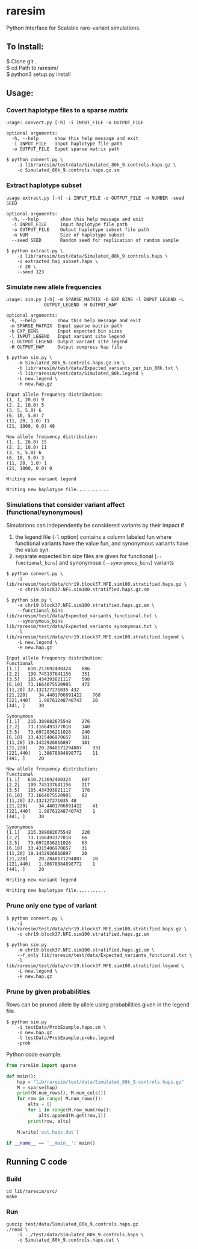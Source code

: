 # raresim
Python Interface for Scalable rare-variant simulations.


## To Install:  
  $ Clone git ..  <br/>
  $ cd Path to raresim/    <br/>
  $ python3 setup.py install <br/>

## Usage:

### Covert haplotype files to a sparse matrix

```
usage: convert.py [-h] -i INPUT_FILE -o OUTPUT_FILE

optional arguments:
  -h, --help      show this help message and exit
  -i INPUT_FILE   Input haplotype file path
  -o OUTPUT_FILE  Ouput sparse matrix path
```

```
$ python convert.py \
    -i lib/raresim/test/data/Simulated_80k_9.controls.haps.gz \
    -o Simulated_80k_9.controls.haps.gz.sm
```

### Extract haplotype subset

```
usage extract.py [-h] -i INPUT_FILE -o OUTPUT_FILE -n NUMBER -seed SEED
  
optional arguments:
  -h, --help        show this help message and exit
  -i INPUT_FILE     Input haplotype file path
  -o OUTPUT_FILE    Output haplotype subset file path
  -n NUM            Size of haplotype subset
  --seed SEED       Random seed for replication of random sample
```

```
$ python extract.py \
    -i lib/raresim/test/data/Simulated_80k_9.controls.haps \
    -o extracted_hap_subset.haps \
    -n 20 \
    --seed 123
```

### Simulate new allele frequencies

```
usage: sim.py [-h] -m SPARSE_MATRIX -b EXP_BINS -l INPUT_LEGEND -L
              OUTPUT_LEGEND -H OUTPUT_HAP

optional arguments:
 -h, --help        show this help message and exit
 -m SPARSE_MATRIX  Input sparse matrix path
 -b EXP_BINS       Input expected bin sizes
 -l INPUT_LEGEND   Input variant site legend
 -L OUTPUT_LEGEND  Output variant site legend
 -H OUTPUT_HAP     Output compress hap file
```

```
$ python sim.py \
    -m Simulated_80k_9.controls.haps.gz.sm \
    -b lib/raresim/test/data/Expected_variants_per_bin_80k.txt \
    -l lib/raresim/test/data/Simulated_80k.legend \
    -L new.legend \
    -H new.hap.gz

Input allele frequency distribution:
(1, 1, 20.0) 9
(2, 2, 10.0) 5
(3, 5, 5.0) 6
(6, 10, 5.0) 7
(11, 20, 1.0) 11
(21, 1000, 0.0) 48

New allele frequency distribution:
(1, 1, 20.0) 15
(2, 2, 10.0) 11
(3, 5, 5.0) 6
(6, 10, 5.0) 3
(11, 20, 1.0) 1
(21, 1000, 0.0) 0

Writing new variant legend

Writing new haplotype file............
```

### Simulations that consider variant affect (functional/synonymous)

Simulations can independently be considered variants by their impact if 
1. the legend file (`-l` option) contains a column labeled fun where functional
variants have the value fun, and synonymous variants have the value syn.
2. separate expected bin size files are given for functional
(`--functional_bins`) and synonymous (`--synonymous_bins`) variants

```
$ python convert.py \
    -i lib/raresim/test/data/chr19.block37.NFE.sim100.stratified.haps.gz \
    -o chr19.block37.NFE.sim100.stratified.haps.gz.sm

$ python sim.py \
    -m chr19.block37.NFE.sim100.stratified.haps.gz.sm \
    --functional_bins lib/raresim/test/data/Expected_variants_functional.txt \
    --synonymous_bins lib/raresim/test/data/Expected_variants_synonymous.txt \
    -l lib/raresim/test/data/chr19.block37.NFE.sim100.stratified.legend \
    -L new.legend \
    -H new.hap.gz

Input allele frequency distribution:
Functional
[1,1]   610.213692400324    686
[2,2]   199.745137641156    351
[3,5]   185.434393821117    598
[6,10]  73.1664075520905    472
[11,20] 37.132127271035 432
[21,220]    34.4401706091422    768
[221,440]   1.98761248740743    10
[441, ]     30

Synonymous
[1,1]   215.389082675548    276
[2,2]   73.1166493377018    140
[3,5]   73.6972836211026    240
[6,10]  33.4315406970657    181
[11,20] 19.1432926816897    181
[21,220]    20.2848171294807    331
[221,440]   1.38678884898772    11
[441, ]     20

New allele frequency distribution:
Functional
[1,1]   610.213692400324    607
[2,2]   199.745137641156    217
[3,5]   185.434393821117    178
[6,10]  73.1664075520905    82
[11,20] 37.132127271035 40
[21,220]    34.4401706091422    41
[221,440]   1.98761248740743    1
[441, ]     30

Synonymous
[1,1]   215.389082675548    220
[2,2]   73.1166493377018    66
[3,5]   73.6972836211026    63
[6,10]  33.4315406970657    31
[11,20] 19.1432926816897    20
[21,220]    20.2848171294807    20
[221,440]   1.38678884898772    1
[441, ]     20

Writing new variant legend

Writing new haplotype file...........
```

### Prune only one type of variant
```
$ python convert.py \
    -i lib/raresim/test/data/chr19.block37.NFE.sim100.stratified.haps.gz \
    -o chr19.block37.NFE.sim100.stratified.haps.gz.sm

$ python sim.py
    -m chr19.block37.NFE.sim100.stratified.haps.gz.sm \
    --f_only lib/raresim/test/data/Expected_variants_functional.txt \
    -l lib/raresim/test/data/chr19.block37.NFE.sim100.stratified.legend \
    -L new.legend \
    -H new.hap.gz
```

### Prune by given probabilities

Rows can be pruned allele by allele using probabilities given in the legend file.

```
$ python sim.py
    -i testData/ProbExample.haps.sm \
    -o new.hap.gz
    -l testData/ProbExample.probs.legend
    -prob
```

Python code example: <br/>
```python
from rareSim import sparse

def main():
    hap = "lib/raresim/test/data/Simulated_80k_9.controls.haps.gz"
    M = sparse(hap)
    print(M.num_rows(), M.num_cols())
    for row in range( M.num_rows()):
        alts = []
        for i in range(M.row_num(row)):
            alts.append(M.get(row,i))
        print(row, alts)

    M.write('out.haps.dat')

if __name__ == '__main__': main()
  ```


## Running C code

### Build

```
cd lib/raresim/src/
make
```

### Run

```
gunzip test/data/Simulated_80k_9.controls.haps.gz
./read \
    -i ../test/data/Simulated_80k_9.controls.haps \
    -o Simulated_80k_9.controls.haps.dat \
```
